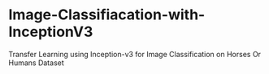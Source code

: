 # Image-Classifiacation-with-InceptionV3
Transfer Learning using Inception-v3 for Image Classification on Horses Or Humans Dataset
